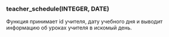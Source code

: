 ### teacher_schedule(INTEGER, DATE)

Функция принимает id учителя, дату учебного дня и выводит информацию об уроках учителя в искомый день.
